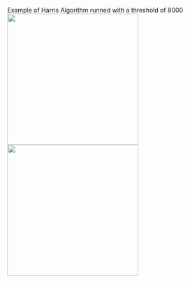 Example of Harris Algorithm runned with a threshold of 8000<br>
<img src="https://i.ibb.co/YPhSYpX/test.jpg" width="300">
<img src="https://i.ibb.co/Qj02X31/dest.png" width="300">
